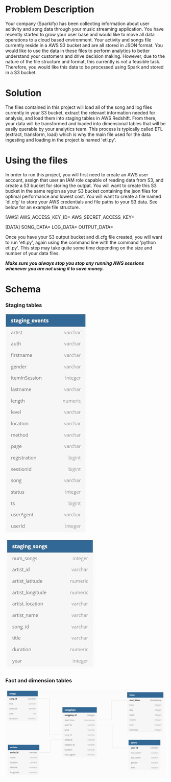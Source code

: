 # Problem Description
Your company (Sparkify) has been collecting information about user acitivity and song data through your music streaming application. You have recently started to grow your user base and would like to move all data operations to a cloud based environment. Your activity and songs file currently reside in a AWS S3 bucket and are all stored in JSON format. You would like to use the data in these files to perform analytics to better understand your customers and drive decision making. However, due to the nature of the file structure and format, this currently is not a feasible task. Therefore, you would like this data to be processed using Spark and stored in a S3 bucket.

# Solution
The files contained in this project will load all of the song and log files currently in your S3 bucket, extract the relevant information needed for analysis, and load them into staging tables in AWS Redshift. From there, your data will be transformed and loaded into dimensional tables that will be easily querable by your analytics team. This process is typically called ETL (extract, transform, load) which is why the main file used for the data ingesting and loading in the project is named 'etl.py'. 

# Using the files
In order to run this project, you will first need to create an AWS user account, assign that user an IAM role capable of reading data from S3, and create a S3 bucket for storing the outpat. You will want to create this S3 bucket in the same region as your S3 bucket containing the json files for optimal performance and lowest cost. You will want to create a file named 'dl.cfg' to store your AWS credentials and file paths to your S3 data. See below for an example file structure.

[AWS]
AWS_ACCESS_KEY_ID=
AWS_SECRET_ACCESS_KEY=

[DATA]
SONG_DATA=
LOG_DATA=
OUTPUT_DATA=


Once you have your S3 output bucket and dl.cfg file created, you will want to run 'etl.py', again using the command line with the command 'python etl.py'. This step may take quite some time depending on the size and number of your data files. 

***Make sure you always stop you stop any running AWS sessions whenever you are not using it to save money.***

# Schema
### Staging tables
![Staging_Events](staging_events.jpg)

![Staging_Songs](staging_songs.jpg)

### Fact and dimension tables
![Songify_Schema](songify_schema.jpg)